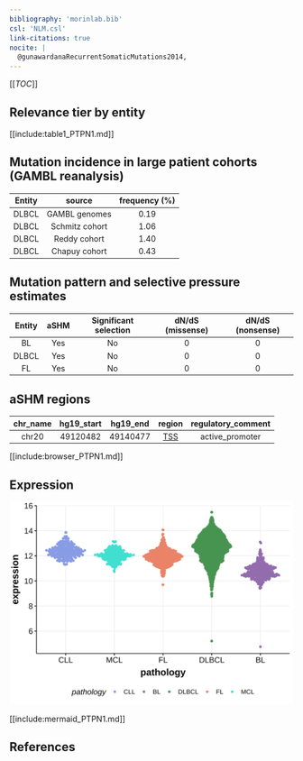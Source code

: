 ```yaml
---
bibliography: 'morinlab.bib'
csl: 'NLM.csl'
link-citations: true
nocite: |
  @gunawardanaRecurrentSomaticMutations2014, 
---
```

[[_TOC_]]


## Relevance tier by entity

[[include:table1_PTPN1.md]]

## Mutation incidence in large patient cohorts (GAMBL reanalysis)

|Entity|source        |frequency (%)|
|:------:|:--------------:|:-------------:|
|DLBCL |GAMBL genomes |0.19         |
|DLBCL |Schmitz cohort|1.06         |
|DLBCL |Reddy cohort  |1.40         |
|DLBCL |Chapuy cohort |0.43         |

## Mutation pattern and selective pressure estimates

|Entity|aSHM|Significant selection|dN/dS (missense)|dN/dS (nonsense)|
|:------:|:----:|:---------------------:|:----------------:|:----------------:|
|BL    |Yes |No                   |0               |0               |
|DLBCL |Yes |No                   |0               |0               |
|FL    |Yes |No                   |0               |0               |

## aSHM regions

|chr_name|hg19_start|hg19_end|region                                                                                    |regulatory_comment|
|:--------:|:----------:|:--------:|:------------------------------------------------------------------------------------------:|:------------------:|
|chr20   |49120482  |49140477|[TSS](https://genome.ucsc.edu/s/rdmorin/GAMBL%20hg19?position=chr20%3A49120482%2D49140477)|active_promoter   |


[[include:browser_PTPN1.md]]

## Expression
![](images/gene_expression/PTPN1_by_pathology.svg)
<!-- ORIGIN: gunawardanaRecurrentSomaticMutations2014c -->
<!-- PMBL: gunawardanaRecurrentSomaticMutations2014c -->

[[include:mermaid_PTPN1.md]]

## References

